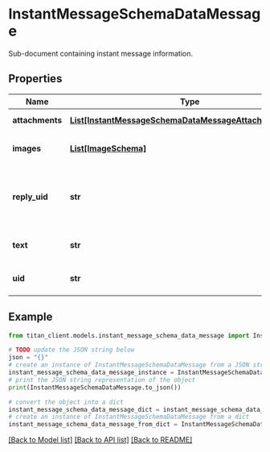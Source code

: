 # InstantMessageSchemaDataMessage

Sub-document containing instant message information.

## Properties

Name | Type | Description | Notes
------------ | ------------- | ------------- | -------------
**attachments** | [**List[InstantMessageSchemaDataMessageAttachmentsInner]**](InstantMessageSchemaDataMessageAttachmentsInner.md) | Message attachment. | [optional] 
**images** | [**List[ImageSchema]**](ImageSchema.md) | Array of images (if present). | [optional] 
**reply_uid** | **str** | Unique identifier of message this message is replying to. | [optional] 
**text** | **str** | HTML message content. | 
**uid** | **str** | Unique message identifier. | 

## Example

```python
from titan_client.models.instant_message_schema_data_message import InstantMessageSchemaDataMessage

# TODO update the JSON string below
json = "{}"
# create an instance of InstantMessageSchemaDataMessage from a JSON string
instant_message_schema_data_message_instance = InstantMessageSchemaDataMessage.from_json(json)
# print the JSON string representation of the object
print(InstantMessageSchemaDataMessage.to_json())

# convert the object into a dict
instant_message_schema_data_message_dict = instant_message_schema_data_message_instance.to_dict()
# create an instance of InstantMessageSchemaDataMessage from a dict
instant_message_schema_data_message_from_dict = InstantMessageSchemaDataMessage.from_dict(instant_message_schema_data_message_dict)
```
[[Back to Model list]](../README.md#documentation-for-models) [[Back to API list]](../README.md#documentation-for-api-endpoints) [[Back to README]](../README.md)


